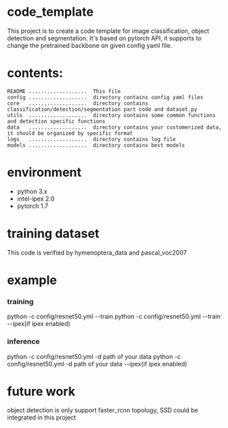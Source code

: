 # code_template
This project is to create a code template for image classification, object detection and segmentation.
It's based on pytorch API, it supports to change the pretrained backbone on given config yaml file.

# contents:
    README ...................  This file
    config ...................  directory contains config yaml files
    core   ...................  directory contains classification/detection/segmentation part code and dataset.py
    utils  ...................  directory contains some common functions and detection specific functions
    data   ...................  directory contains your customerized data, it should be organized by specific format
    logs   ...................  directory contains log file
    models ...................  directory contains best models
    
# environment
* python 3.x
* intel-ipex 2.0
* pytorch 1.7

# training dataset
This code is verified by hymenoptera_data and pascal_voc2007

# example
### training
python -c config/resnet50.yml --train
python -c config/resnet50.yml --train --ipex(if ipex enabled)

### inference
python -c config/resnet50.yml -d path of your data
python -c config/resnet50.yml -d path of your data --ipex(if ipex enabled)

# future work
object detection is only support faster_rcnn topology, SSD could be integrated in this project
